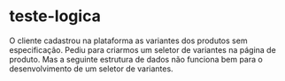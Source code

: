 # teste-logica
O cliente cadastrou na plataforma as variantes dos produtos sem especificação. 
Pediu para criarmos um seletor de variantes na página de produto. 
Mas a seguinte estrutura de dados não funciona bem para o desenvolvimento de um seletor de variantes.
